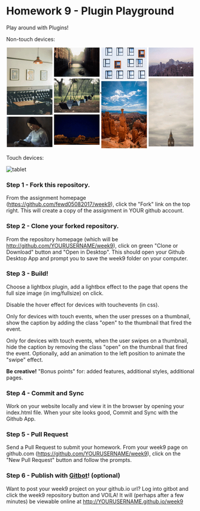 # Homework 9 - Plugin Playground

Play around with Plugins!

Non-touch devices:

![desktop](desktop.gif)

Touch devices:

![tablet](tablet.gif)

### Step 1 - Fork this repository.

From the assignment homepage (https://github.com/fewd05082017/week9), click the "Fork" link on the top right. This will create a copy of the assignment in YOUR github account.

### Step 2 - Clone your forked repository.

From the repository homepage (which will be http://github.com/YOURUSERNAME/week9), click on green "Clone or Download" button and "Open in Desktop". This should open your Github Desktop App and prompt you to save the week9 folder on your computer.

### Step 3 - Build!

Choose a lightbox plugin, add a lightbox effect to the page that opens the full size image (in img/fullsize) on click.

Disable the hover effect for devices with touchevents (in css).

Only for devices with touch events, when the user presses on a thumbnail, show the caption by adding the class "open" to the thumbnail that fired the event. 

Only for devices with touch events, when the user swipes on a thumbnail, hide the caption by removing the class "open" on the thumbnail that fired the event. Optionally, add an animation to the left position to animate the "swipe" effect.

**Be creative!** "Bonus points" for: added features, additional styles, additional pages. 

### Step 4 - Commit and Sync

Work on your website locally and view it in the browser by opening your index.html file. When your site looks good, Commit and Sync with the Github App.

### Step 5 - Pull Request

Send a Pull Request to submit your homework. From your week9 page on github.com (https://github.com/YOURUSERNAME/week9), click on the "New Pull Request" button and follow the prompts. 

### Step 6 - Publish with [Gitbot](http://gitbot.co/)! (optional)

Want to post your week9 project on your github.io url? Log into gitbot and click the week9 repository button and VOILA! It will (perhaps after a few minutes) be viewable online at http://YOURUSERNAME.github.io/week9


